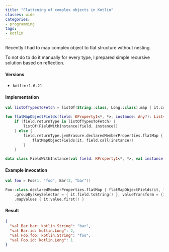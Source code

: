 ```yaml
---
title: "Flattening of complex objects in Kotlin"
classes: wide
categories:
- programming
tags:
- kotlin
---
```


Recently I had to map complex object to flat structure without nesting.

To not do to do it manually for every type, I prepared simple recursive solution based on reflection.
#### Versions
- `kotlin:1.6.21`
#### Implementation
```kotlin
val listOfTypesToFetch = listOf(String::class, Long::class).map { it.createType() }

fun flatMapObjectFields(field: KProperty1<*, *>, instance: Any?): List<FieldWithInstance> =
    if (field.returnType in listOfTypesToFetch) {
        listOf(FieldWithInstance(field, instance))
    } else {
        field.returnType.jvmErasure.declaredMemberProperties.flatMap {
            flatMapObjectFields(it, field.call(instance))
        }
    }

data class FieldWithInstance(val field: KProperty1<*, *>, val instance: Any?)
```

#### Example invocation

```kotlin
val foo = Foo(1, "foo", Bar(2, "bar"))

Foo::class.declaredMemberProperties.flatMap { flatMapObjectFields(it, foo) }
    .groupBy(keySelector = { it.field.toString() }, valueTransform = {it.field.call(it.instance)})
    .mapValues { it.value.first() }
```

#### Result
```json
{
  "val Bar.bar: kotlin.String": "bar",
  "val Bar.id: kotlin.Long": 2,
  "val Foo.foo: kotlin.String": "foo",
  "val Foo.id: kotlin.Long": 1
}
```